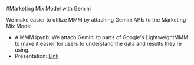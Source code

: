 #Marketing Mix Model with Gemini

We make easier to utilize MMM by attaching Gemini APIs to the Marketing Mix Model. 
- AIMMM.ipynb: We attach Gemini to parts of Google's LightweightMMM to make it easier for users to understand the data and results they're using.
- Presentation: [Link]("https://github.com/cojette/MMMwithGemini/blob/1ade10c99e97d751f3aa21960b1437d2d3829bb7/2404_jmkwon_Build%20with%20AI_dist.pdf")

